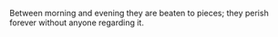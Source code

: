 Between morning and evening they are beaten to pieces; they perish forever without anyone regarding it.
